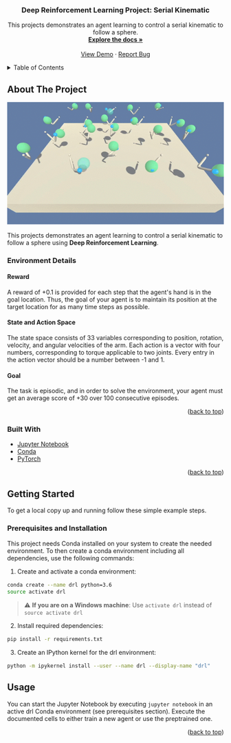 <div id="top"></div>

<br />
<div align="center">

<h3 align="center">Deep Reinforcement Learning Project: Serial Kinematic</h3>

  <p align="center">
    This projects demonstrates an agent learning to control a serial kinematic to follow a sphere.
    <br />
    <a href="https://github.com/sebastian-kleinschmidt/RL_SerialKinematic"><strong>Explore the docs »</strong></a>
    <br />
    <br />
    <a href="https://github.com/sebastian-kleinschmidt/RL_SerialKinematic">View Demo</a>
    ·
    <a href="https://github.com/sebastian-kleinschmidt/RL_SerialKinematic/issues">Report Bug</a>
  </p>
</div>



<!-- TABLE OF CONTENTS -->
<details>
  <summary>Table of Contents</summary>
  <ol>
    <li>
      <a href="#about-the-project">About The Project</a>
      <ul>
        <li><a href="#built-with">Built With</a></li>
      </ul>
    </li>
    <li>
      <a href="#getting-started">Getting Started</a>
      <ul>
        <li><a href="#prerequisites">Prerequisites</a></li>
      </ul>
    </li>
    <li><a href="#usage">Usage</a></li>
  </ol>
</details>



<!-- ABOUT THE PROJECT -->
## About The Project

[![Product Name Screen Shot][product-screenshot]](https://example.com)

This projects demonstrates an agent learning to control a serial kinematic to follow a sphere using **Deep Reinforcement Learning**.

### Environment Details

#### Reward
A reward of +0.1 is provided for each step that the agent's hand is in the goal location. Thus, the goal of your agent is to maintain its position at the target location for as many time steps as possible.

#### State and Action Space
The state space consists of 33 variables corresponding to position, rotation, velocity, and angular velocities of the arm. Each action is a vector with four numbers, corresponding to torque applicable to two joints. Every entry in the action vector should be a number between -1 and 1.

#### Goal
The task is episodic, and in order to solve the environment, your agent must get an average score of +30 over 100 consecutive episodes.

<p align="right">(<a href="#top">back to top</a>)</p>

### Built With

* [Jupyter Notebook](https://jupyter.org/)
* [Conda](https://docs.conda.io/)
* [PyTorch](https://pytorch.org/)

<p align="right">(<a href="#top">back to top</a>)</p>



<!-- GETTING STARTED -->
## Getting Started

To get a local copy up and running follow these simple example steps.

### Prerequisites and Installation

This project needs Conda installed on your system to create the needed environment. To then create a conda environment including all dependencies, use the following commands:
1. Create and activate a conda environment:
  ```sh
  conda create --name drl python=3.6
  source activate drl
  ```
> :warning: **If you are on a Windows machine**: Use ```activate drl``` instead of ```source activate drl```

2. Install required dependencies:
  ```sh
  pip install -r requirements.txt
  ```

3. Create an IPython kernel for the drl environment:
  ```sh
  python -m ipykernel install --user --name drl --display-name "drl"
  ```


<!-- USAGE EXAMPLES -->
## Usage
You can start the Jupyter Notebook by executing ```jupyter notebook``` in an active drl Conda environment (see prerequisites section). Execute the documented cells to either train a new agent or use the preptrained one.

<p align="right">(<a href="#top">back to top</a>)</p>

<!-- MARKDOWN LINKS & IMAGES -->
<!-- https://www.markdownguide.org/basic-syntax/#reference-style-links -->
[contributors-shield]: https://github.com/sebastian-kleinschmidt/RL_SerialKinematic.svg?style=for-the-badge
[contributors-url]: https://github.com/sebastian-kleinschmidt/RL_SerialKinematic/graphs/contributors
[forks-shield]: https://github.com/sebastian-kleinschmidt/RL_SerialKinematic.svg?style=for-the-badge
[forks-url]: https://github.com/sebastian-kleinschmidt/RL_SerialKinematic/network/members
[stars-shield]: https://github.com/sebastian-kleinschmidt/RL_SerialKinematic.svg?style=for-the-badge
[stars-url]: https://github.com/sebastian-kleinschmidt/RL_SerialKinematic/stargazers
[issues-shield]: https://github.com/sebastian-kleinschmidt/RL_SerialKinematic.svg?style=for-the-badge
[issues-url]: https://github.com/sebastian-kleinschmidt/RL_SerialKinematic/issues
[license-shield]: https://github.com/sebastian-kleinschmidt/RL_SerialKinematic.svg?style=for-the-badge
[license-url]: https://github.com/sebastian-kleinschmidt/RL_SerialKinematic/blob/master/LICENSE.txt
[linkedin-shield]: https://img.shields.io/badge/-LinkedIn-black.svg?style=for-the-badge&logo=linkedin&colorB=555
[linkedin-url]: https://www.linkedin.com/in/sebastiankleinschmidt/
[product-screenshot]: images/serialkinematic.gif